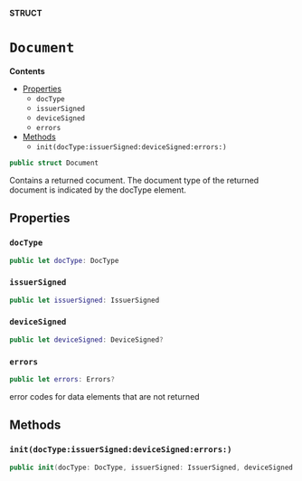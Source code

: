 **STRUCT**

# `Document`

**Contents**

- [Properties](#properties)
  - `docType`
  - `issuerSigned`
  - `deviceSigned`
  - `errors`
- [Methods](#methods)
  - `init(docType:issuerSigned:deviceSigned:errors:)`

```swift
public struct Document
```

Contains a returned cocument. The document type of the returned document is indicated by the docType element.

## Properties
### `docType`

```swift
public let docType: DocType
```

### `issuerSigned`

```swift
public let issuerSigned: IssuerSigned
```

### `deviceSigned`

```swift
public let deviceSigned: DeviceSigned?
```

### `errors`

```swift
public let errors: Errors?
```

error codes for data elements that are not returned

## Methods
### `init(docType:issuerSigned:deviceSigned:errors:)`

```swift
public init(docType: DocType, issuerSigned: IssuerSigned, deviceSigned: DeviceSigned? = nil, errors: Errors? = nil)
```

